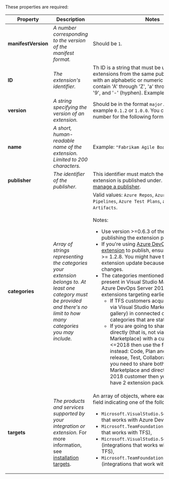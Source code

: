 <a id="core" />
These properties are required:

| Property | Description | Notes |
|---------------------|-------------|-------|
| **manifestVersion** | *A number corresponding to the version of the manifest format.*  | Should be `1`. |
| **ID** | *The extension's identifier.* | Th ID is a string that must be unique among extensions from the same publisher. It must start with an alphabetic or numeric character and contain 'A' through 'Z', 'a' through 'z', '0' through '9', and '-' (hyphen). Example: `sample-extension`. |
| **version** | *A string specifying the version of an extension.* | Should be in the format `major.minor.patch`, for example `0.1.2` or `1.0.0`. You can also add a fourth number for the following format: `0.1.2.3`|
| **name** | *A short, human-readable name of the extension. Limited to 200 characters.* | Example: `"Fabrikam Agile Board Extension"`. |
| **publisher** | *The identifier of the publisher.* | This identifier must match the identifier the extension is published under. See [Create and manage a publisher](../publish/overview.md). |
| **categories** | *Array of strings representing the categories your extension belongs to. At least one category must be provided and there's no limit to how many categories you may include.* | Valid values: `Azure Repos`, `Azure Boards`, `Azure Pipelines`, `Azure Test Plans`, and `Azure Artifacts`.<br/><br/>Notes:<ul><li>Use version >=0.6.3 of the tfx-cli if you're publishing the extension programmatically. </li><li>If you're using [Azure DevOps Extension Tasks extension](https://marketplace.visualstudio.com/items?itemName=ms-devlabs.vsts-developer-tools-build-tasks) to publish, ensure that its version is >= 1.2.8. You might have to approve the extension update because of recent scope changes.</li><li>The categories mentioned above are natively present in Visual Studio Marketplace and Azure DevOps Server 2019 & above. For extensions targeting earlier versions of TFS:<ul><li> If TFS customers acquire your extension via Visual Studio Marketplace (not local gallery) in connected context, then use the categories that are stated above. </li><li> If you are going to share the extension directly (that is, not via the Visual Studio Marketplace) with a customer using TFS <=2018 then use the following categories instead: Code, Plan and track, Build and release, Test, Collaborate, and Integrate. If you need to share both via Visual Studio Marketplace and directly with a TFS <= 2018 customer then you would need to have 2 extension packages.</li></ul></ul>|
| **targets** | *The products and services supported by your integration or extension.* For more information, see [installation targets](../develop/manifest.md#installation-targets). | An array of objects, where each object has an `id` field indicating one of the following: <ul><li>`Microsoft.VisualStudio.Services` (extensions that works with Azure DevOps or TFS),</li><li> `Microsoft.TeamFoundation.Server` (extension that works with TFS),</li><li> `Microsoft.VisualStudio.Services.Integration` (integrations that works with Azure DevOps or TFS), </li><li>`Microsoft.TeamFoundation.Server.Integration` (integrations that work with TFS)</li></ul> |